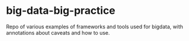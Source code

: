 # big-data-big-practice
Repo of various examples of frameworks and tools used for bigdata, with annotations about caveats and how to use.
